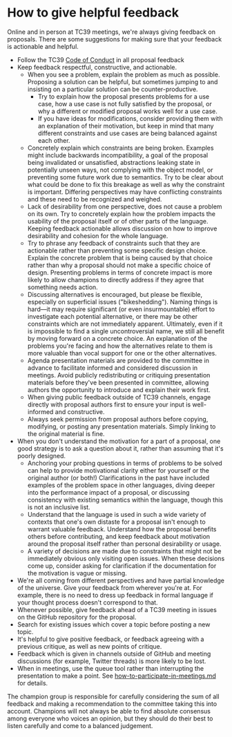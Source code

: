 # How to give helpful feedback

Online and in person at TC39 meetings, we're always giving feedback on proposals. There are some suggestions for making sure that your feedback is actionable and helpful.

- Follow the TC39 [Code of Conduct](https://tc39.es/code-of-conduct/) in all proposal feedback
- Keep feedback respectful, constructive, and actionable.
  - When you see a problem, explain the problem as much as possible. Proposing a solution can be helpful, but sometimes jumping to and insisting on a particular solution can be counter-productive.
    - Try to explain how the proposal presents problems for a use case, how a use case is not fully satisfied by the proposal, or why a different or modified proposal works well for a use case.
    - If you have ideas for modifications, consider providing them with an explanation of their motivation, but keep in mind that many different constraints and use cases are being balanced against each other.
  - Concretely explain which constraints are being broken. Examples might include backwards incompatibility, a goal of the proposal being invalidated or unsatisfied, abstractions leaking state in potentially unseen ways, not complying with the object model, or preventing some future work due to semantics. Try to be clear about what could be done to fix this breakage as well as why the constraint is important. Differing perspectives may have conflicting constraints and these need to be recognized and weighed.
  - Lack of desirability from one perspective, does not cause a problem on its own. Try to concretely explain how the problem impacts the usability of the proposal itself or of other parts of the language. Keeping feedback actionable allows discussion on how to improve desirability and cohesion for the whole language.
  - Try to phrase any feedback of constraints such that they are actionable rather than preventing some specific design choice. Explain the concrete problem that is being caused by that choice rather than why a proposal should not make a specific choice of design. Presenting problems in terms of concrete impact is more likely to allow champions to directly address if they agree that something needs action.
  - Discussing alternatives is encouraged, but please be flexible, especially on superficial issues ("bikeshedding"). Naming things is hard—it may require significant (or even insurmountable) effort to investigate each potential alternative, or there may be other constraints which are not immediately apparent. Ultimately, even if it is impossible to find a single uncontroversial name, we still all benefit by moving forward on a concrete choice. An explanation of the problems you're facing and how the alternatives relate to them is more valuable than vocal support for one or the other alternatives.
  - Agenda presentation materials are provided to the committee in advance to facilitate informed and considered discussion in meetings. Avoid publicly redistributing or critiquing presentation materials before they've been presented in committee, allowing authors the opportunity to introduce and explain their work first.
  - When giving public feedback outside of TC39 channels, engage directly with proposal authors first to ensure your input is well-informed and constructive.
  - Always seek permission from proposal authors before copying, modifying, or posting any presentation materials. Simply linking to the original material is fine.
- When you don't understand the motivation for a part of a proposal, one good strategy is to ask a question about it, rather than assuming that it's poorly designed.
  - Anchoring your probing questions in terms of problems to be solved can help to provide motivational clarity either for yourself or the original author (or both!) Clarifications in the past have included examples of the problem space in other languages, diving deeper into the performance impact of a proposal, or discussing consistency with existing semantics within the language, though this is not an inclusive list.
  - Understand that the language is used in such a wide variety of contexts that one's own distaste for a proposal isn't enough to warrant valuable feedback. Understand how the proposal benefits others before contributing, and keep feedback about motivation around the proposal itself rather than personal desirability or usage.
  - A variety of decisions are made due to constraints that might not be immediately obvious only visiting open issues. When these decisions come up, consider asking for clarification if the documentation for the motivation is vague or missing.
- We're all coming from different perspectives and have partial knowledge of the universe. Give your feedback from wherever you're at. For example, there is no need to dress up feedback in formal language if your thought process doesn't correspond to that.
- Whenever possible, give feedback ahead of a TC39 meeting in issues on the GitHub repository for the proposal.
- Search for existing issues which cover a topic before posting a new topic.
- It's helpful to give positive feedback, or feedback agreeing with a previous critique, as well as new points of critique.
- Feedback which is given in channels outside of GitHub and meeting discussions (for example, Twitter threads) is more likely to be lost.
- When in meetings, use the queue tool rather than interrupting the presentation to make a point. See [how-to-participate-in-meetings.md](https://github.com/tc39/how-we-work/blob/master/how-to-participate-in-meetings.md) for details.

The champion group is responsible for carefully considering the sum of all feedback and making a recommendation to the committee taking this into account. Champions will not always be able to find absolute consensus among everyone who voices an opinion, but they should do their best to listen carefully and come to a balanced judgement.
